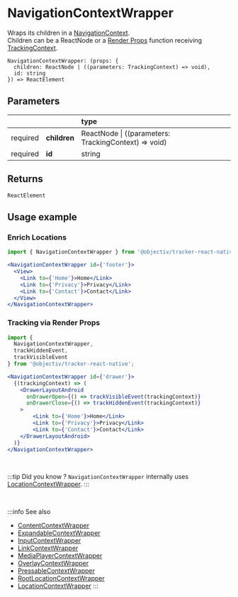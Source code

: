 # NavigationContextWrapper

Wraps its children in a [NavigationContext](/taxonomy/reference/location-contexts/NavigationContext.md).  
Children can be a ReactNode or a [Render Props](https://reactjs.org/docs/render-props.html#using-props-other-than-render) function receiving [TrackingContext](/tracking/react-native/api-reference/providers/TrackingContext.md).

```tsx
NavigationContextWrapper: (props: {
  children: ReactNode | ((parameters: TrackingContext) => void),
  id: string
}) => ReactElement
```

## Parameters
|          |              | type                                                     |
|:--------:|:-------------|:---------------------------------------------------------|
| required | **children** | ReactNode &vert; ((parameters: TrackingContext) => void) |
| required | **id**       | string                                                   |

## Returns
`ReactElement`

## Usage example

### Enrich Locations

```jsx
import { NavigationContextWrapper } from '@objectiv/tracker-react-native';
```

```jsx
<NavigationContextWrapper id={'footer'}>
  <View>
    <Link to={'Home'}>Home</Link>
    <Link to={'Privacy'}>Privacy</Link>
    <Link to={'Contact'}>Contact</Link>
  </View>
</NavigationContextWrapper>
```

### Tracking via Render Props

```jsx
import { 
  NavigationContextWrapper, 
  trackHiddenEvent,
  trackVisibleEvent 
} from '@objectiv/tracker-react-native';
```

```jsx
<NavigationContextWrapper id={'drawer'}>
  {(trackingContext) => (
    <DrawerLayoutAndroid
      onDrawerOpen={() => trackVisibleEvent(trackingContext)}
      onDrawerClose={() => trackHiddenEvent(trackingContext)}
    >
        <Link to={'Home'}>Home</Link>
        <Link to={'Privacy'}>Privacy</Link>
        <Link to={'Contact'}>Contact</Link>
    </DrawerLayoutAndroid>
  )}
</NavigationContextWrapper>
```

<br />

:::tip Did you know ?
`NavigationContextWrapper` internally uses [LocationContextWrapper](/tracking/react-native/api-reference/locationWrappers/LocationContextWrapper.md).
:::

<br />

:::info See also
- [ContentContextWrapper](/tracking/react-native/api-reference/locationWrappers/ContentContextWrapper.md)
- [ExpandableContextWrapper](/tracking/react-native/api-reference/locationWrappers/ExpandableContextWrapper.md)
- [InputContextWrapper](/tracking/react-native/api-reference/locationWrappers/InputContextWrapper.md)
- [LinkContextWrapper](/tracking/react-native/api-reference/locationWrappers/LinkContextWrapper.md)
- [MediaPlayerContextWrapper](/tracking/react-native/api-reference/locationWrappers/MediaPlayerContextWrapper.md)
- [OverlayContextWrapper](/tracking/react-native/api-reference/locationWrappers/OverlayContextWrapper.md)
- [PressableContextWrapper](/tracking/react-native/api-reference/locationWrappers/PressableContextWrapper.md)
- [RootLocationContextWrapper](/tracking/react-native/api-reference/locationWrappers/RootLocationContextWrapper.md)
- [LocationContextWrapper](/tracking/react-native/api-reference/locationWrappers/LocationContextWrapper.md)
:::
